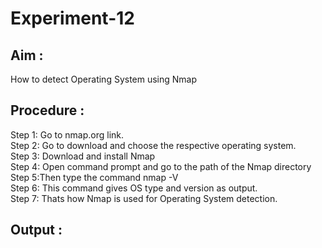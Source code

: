 # Experiment-12
## Aim :
How to detect Operating System using Nmap  
## Procedure :
Step 1: Go to nmap.org link.  
Step 2: Go to download and choose the respective operating system.  
Step 3: Download and install Nmap  
Step 4: Open command prompt and go to the path of the Nmap directory  
Step 5:Then type the command nmap -V  
Step 6: This command gives OS type and version as output.  
Step 7: Thats how Nmap is used for Operating System detection.  

## Output :
